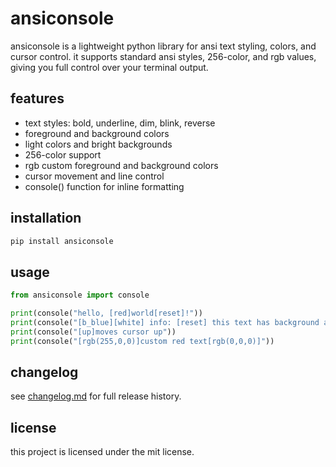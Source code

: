 # ansiconsole

ansiconsole is a lightweight python library for ansi text styling, colors, and cursor control. it supports standard ansi styles, 256-color, and rgb values, giving you full control over your terminal output.

## features

- text styles: bold, underline, dim, blink, reverse
- foreground and background colors
- light colors and bright backgrounds
- 256-color support
- rgb custom foreground and background colors
- cursor movement and line control
- console() function for inline formatting

## installation

```bash
pip install ansiconsole
````

## usage

```python
from ansiconsole import console

print(console("hello, [red]world[reset]!"))
print(console("[b_blue][white] info: [reset] this text has background and style"))
print(console("[up]moves cursor up"))
print(console("[rgb(255,0,0)]custom red text[rgb(0,0,0)]"))
```

## changelog

see [changelog.md](changelog.md) for full release history.

## license

this project is licensed under the mit license.